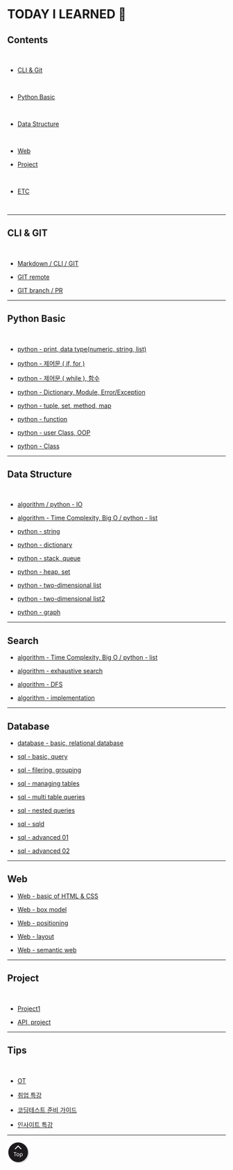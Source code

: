<h1 class="myTitle">TODAY I LEARNED &#128214;</h1>


<link rel="stylesheet" type="button/css" href="assets/stylesheets/my_style.css"/>
<link rel="stylesheet" type="text/css" href="assets/stylesheets/floating_btn.css"/>
<!--script type="text/javascript" src="http://code.jquery.com/jquery-latest.js"></script>
<script type="text/javascript" src="assets/javascripts/floating_btn.js"></script-->

<!--assets-->

<!--a style="display:scroll; position:fixed; bottom:10px; right:5px;" href="#" title="top"><img src="assets/images/btn_top.png"></a-->


## Contents
<br>

- [CLI & Git](#cli--git)
<br>

- [Python Basic](#python-basic)
<br>

- [Data Structure](#python-data-structure)
<br>

- [Web](#web)

- [Project](#project)
<br>

- [ETC](#tips)
<br>


-----

## CLI & GIT
<br>

- [Markdown / CLI / GIT](week01/day2/week01-2.md/#week01-2)

- [GIT remote](week01/day3/week01-3.md/#week01-3)

- [GIT branch / PR](week01/day4/week01-4.md/#week01-4)


-----


## Python Basic
<br>

- [python - print, data type(numeric, string, list)](week02/day1/week02-1.md/#week02-1)

- [python - 제어문 ( if, for )](week02/day2/week02-2.md/#week02-2)

- [python - 제어문 ( while ), 함수](week02/day3/week02-3.md/#week02-3)

- [python - Dictionary, Module, Error/Exception](week02/day4/week02-4.md/#week02-4)

- [python - tuple, set, method, map](week03/day1/week03-1.md/#week03-1)

- [python - function](week03/day2/week03-2.md/#week03-2)

- [python - user Class, OOP](week03/day3/week03-3.md/#week03-3)

- [python - Class](week03/day4/week03-4.md/#week03-4)


-----


## Data Structure
<br>

- [algorithm / python - IO](week04/day1/week04-1.md/#week04-1)

- [algorithm - Time Complexity, Big O / python - list](week04/day2/week04-2.md/#week04-2)

- [python - string](week04/day3/week04-3.md/#week04-3)

- [python - dictionary](week04/day4/week04-4.md/#week04-4)

- [python - stack, queue](week05/day1/week05-1.md/#week05-1)

- [python - heap, set](week05/day2/week05-2.md/#week05-2)

- [python - two-dimensional list](week06/day1/week06-1.md/#week06-1)

- [python - two-dimensional list2](week06/day2/week06-2.md/#week06-2)

- [python - graph](week06/day4/week06-4.md/#week06-4)


-----


## Search

- [algorithm - Time Complexity, Big O / python - list](week04/day2/week04-2.md/#week04-2)

- [algorithm - exhaustive search](week06/day3/week06-3.md/#week06-3)

- [algorithm - DFS](week07/day1/week07-1.md/#week07-1)

- [algorithm - implementation](week07/day2/week07-2.md/#week07-2)


-----


## Database

- [database - basic, relational database](week07/day3/week07-3.md)

- [sql - basic, query](week07/day4/week07-4.md)

- [sql - filering, grouping](week08/day1/week08-1.md)

- [sql - managing tables](week08/day2/week08-2.md)

- [sql - multi table queries](week08/day3/week08-3.md)

- [sql - nested queries](week08/day4/week08-4.md)

- [sql - sqld](week08/day5/week08-5.md)

- [sql - advanced 01](week09/day1/week09-1.md)

- [sql - advanced 02](week09/day2/week09-2.md)


-----


## Web

- [Web - basic of HTML & CSS](week09/day3/week09-3.md)

- [Web - box model](week09/day4/week09-4.md)

- [Web - positioning](week10/day1/week10-1.md)

- [Web - layout](week10/day2/week10-2.md)

- [Web - semantic web](week10/day3/week10-3.md)


-----


## Project
<br>

- [Project1](week02/day5/week02-5.md/#week02-5)

- [API, project](week03/day5/week03-5.md/#week03-5)


-----


## Tips
<br>

- [OT](week01/day1/week01-1.md/#week01-1)

- [취업 특강](week01/day5/week01-5.md/#week01-5)

- [코딩테스트 준비 가이드](week04/day5/week04-5.md/#week04-5)

- [인사이트 특강](week09/day5/week09-5.md)


-----

<a class="top_btn" href="#"><img src="assets/images/btn_top.png"></a>
